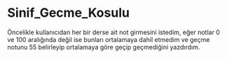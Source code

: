 # Sinif_Gecme_Kosulu
Öncelikle kullanıcıdan her bir derse ait not girmesini istedim, eğer notlar 0 ve 100 
aralığında değil ise bunları ortalamaya dahil etmedim ve geçme notunu 55 belirleyip
ortalamaya göre geçip geçmediğini yazdırdım.